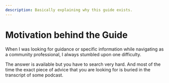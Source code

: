 ```yaml
---
description: Basically explaining why this guide exists.
---
```


# Motivation behind the Guide

When I was looking for guidance or specific information while navigating as a community professional, I always stumbled upon one difficulty. 

The answer is available but you have to search very hard. And most of the time the exact piece of advice that you are looking for is buried in the transcript of some podcast.

 

